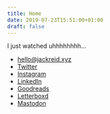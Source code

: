 ```yaml
---
title: Home
date: 2019-07-23T15:51:00+01:00
draft: false
---
```


<p>I just watched <span id="watched-mark">uhhhhhhhh..</span>.</p>

<ul>
  <li><a rel="me" href="mailto:hello@jackreid.xyz">hello@jackreid.xyz</a></li>
  <li><a rel="me" href="https://twitter.com/jackreid">Twitter</a></li>
  <li><a rel="me" href="https://instagram.com/jackwreid">Instagram</a></li>
  <li><a rel="me" href="https://linkedin.com/in/jackwreid">LinkedIn</a></li>
  <li><a rel="me" href="https://goodreads.com/user/show/54047855-jack-reid">Goodreads</a></li>
  <li><a rel="me" href="https://letterboxd.com/jackreid">Letterboxd</a></li>
  <li><a rel="me" href="https://mastodon.social/@jackreid">Mastodon</a></li>
</ul>

